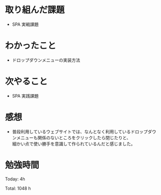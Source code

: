 # 取り組んだ課題

- SPA 実戦課題

# わかったこと

- ドロップダウンメニューの実装方法

# 次やること

- SPA 実践課題

# 感想

- 普段利用しているウェブサイトでは、なんとなく利用しているドロップダウンメニューも関係のないところをクリックしたら閉じたりと、  
  細かい点で使い勝手を意識して作られているんだと感じました。

# 勉強時間

Today: 4h

Total: 1048 h

